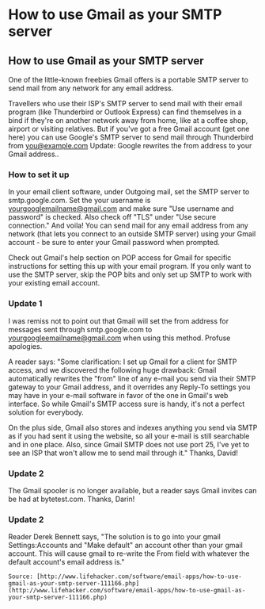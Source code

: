 # How to use Gmail as your SMTP server

## How to use Gmail as your SMTP server

One of the little-known freebies Gmail offers is a portable SMTP server to send mail from any network for any email address.

Travellers who use their ISP's SMTP server to send mail with their email program (like Thunderbird or Outlook Express) can find themselves in a bind if they're on another network away from home, like at a coffee shop, airport or visiting relatives. But if you've got a free Gmail account (get one here) you can use Google's SMTP server to send mail through Thunderbird from [you@example.com](mailto:you@example.com) Update: Google rewrites the from address to your Gmail address..

### How to set it up

In your email client software, under Outgoing mail, set the SMTP server to smtp.google.com. Set the your username is [yourgooglemailname@gmail.com](mailto:yourgooglemailname@gmail.com) and make sure "Use username and password" is checked. Also check off "TLS" under "Use secure connection." And voila! You can send mail for any email address from any network (that lets you connect to an outside SMTP server) using your Gmail account - be sure to enter your Gmail password when prompted.

Check out Gmail's help section on POP access for Gmail for specific instructions for setting this up with your email program. If you only want to use the SMTP server, skip the POP bits and only set up SMTP to work with your existing email account.

### Update 1

I was remiss not to point out that Gmail will set the from address for messages sent through smtp.google.com to [yourgoogleemailname@gmail.com](mailto:yourgoogleemailname@gmail.com) when using this method. Profuse apologies.

A reader says: "Some clarification: I set up Gmail for a client for SMTP access, and we discovered the following huge drawback: Gmail automatically rewrites the "from" line of any e-mail you send via their SMTP gateway to your Gmail address, and it overrides any Reply-To settings you may have in your e-mail software in favor of the one in Gmail's web interface. So while Gmail's SMTP access sure is handy, it's not a perfect solution for everybody.

On the plus side, Gmail also stores and indexes anything you send via SMTP as if you had sent it using the website, so all your e-mail is still searchable and in one place. Also, since Gmail SMTP does not use port 25, I've yet to see an ISP that won't allow me to send mail through it." Thanks, David!

### Update 2

The Gmail spooler is no longer available, but a reader says Gmail invites can be had at bytetest.com. Thanks, Darin!

### Update 2

Reader Derek Bennett says, "The solution is to go into your gmail Settings:Accounts and "Make default" an account other than your gmail account. This will cause gmail to re-write the From field with whatever the default account's email address is."

```
Source: [http://www.lifehacker.com/software/email-apps/how-to-use-gmail-as-your-smtp-server-111166.php](http://www.lifehacker.com/software/email-apps/how-to-use-gmail-as-your-smtp-server-111166.php)
```